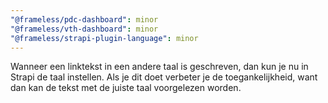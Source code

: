```yaml
---
"@frameless/pdc-dashboard": minor
"@frameless/vth-dashboard": minor
"@frameless/strapi-plugin-language": minor
---
```


Wanneer een linktekst in een andere taal is geschreven, dan kun je nu in Strapi de taal instellen. Als je dit doet verbeter je de toegankelijkheid, want dan kan de tekst met de juiste taal voorgelezen worden.
